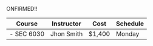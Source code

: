 ONFIRMED!!


|   Course   | Instructor      | Cost    | Schedule              |
|:----------:|-----------------|---------|-----------------------|
| - SEC 6030 | Jhon Smith      | $1,400  | Monday                |

